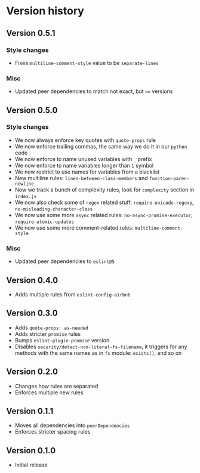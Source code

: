 # Version history

## Version 0.5.1

### Style changes

- Fixes `multiline-comment-style` value to be `separate-lines` 

### Misc

- Updated peer dependencies to match not exact, but `>=` versions


## Version 0.5.0

### Style changes

- We now always enforce key quotes with `quote-props` rule
- We now enforce trailing commas, the same way we do it in our `python` code
- We now enforce to name unused variables with `_` prefix
- We now enforce to name variables longer than `1` symbol
- We now restrict to use names for variables from a blacklist
- New multiline rules: `lines-between-class-members` and `function-paren-newline`
- Now we track a bunch of complexity rules, look for `complexity` section in `index.js`
- We now also check some of `regex` related stuff: `require-unicode-regexp`, `no-misleading-character-class`
- We now use some more `async` related rules: `no-async-promise-executor`, `require-atomic-updates`
- We now use some more comment-related rules: `multiline-comment-style`

### Misc

- Updated peer dependencies to `eslint@5`


## Version 0.4.0

- Adds multiple rules from `eslint-config-airbnb`


## Version 0.3.0

- Adds `quote-props: as-needed`
- Adds stricter `promise` rules
- Bumps `eslint-plugin-promise` version
- Disables `security/detect-non-literal-fs-filename`, it triggers for any
  methods with the same names as in `fs` module: `exists()`, and so on


## Version 0.2.0

- Changes how rules are separated
- Enforces multiple new rules


## Version 0.1.1

- Moves all dependencies into `peerDependencies`
- Enforces stricter spacing rules


## Version 0.1.0

- Initial release
